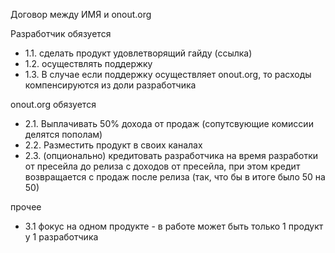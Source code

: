 Договор между ИМЯ и onout.org

Разработчик обязуется
- 1.1. сделать продукт удовлетворящий гайду (ссылка) 
- 1.2. осуществлять поддержку
- 1.3. В случае если поддержку осуществляет onout.org, то расходы компенсируются из доли разработчика

onout.org обязуется
- 2.1. Выплачивать 50% дохода от продаж (сопутсвующие комиссии делятся пополам) 
- 2.2. Разместить продукт в своих каналах
- 2.3. (опционально) кредитовать разработчика на время разработки от пресейла до релиза с доходов от пресейла, при этом кредит возвращается с продаж после релиза (так, что бы в итоге было 50 на 50)
 
прочее
- 3.1 фокус на одном продукте - в работе может быть только 1 продукт у 1 разработчика
